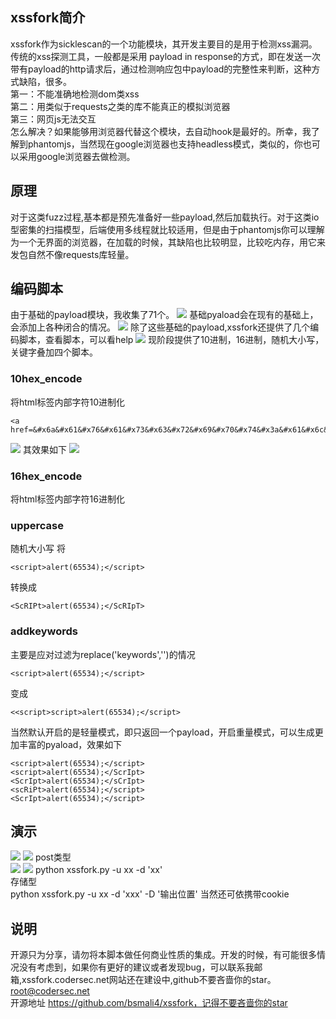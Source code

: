 ## xssfork简介
xssfork作为sicklescan的一个功能模块，其开发主要目的是用于检测xss漏洞。
传统的xss探测工具，一般都是采用 payload in response的方式，即在发送一次带有payload的http请求后，通过检测响应包中payload的完整性来判断，这种方式缺陷，很多。  
第一：不能准确地检测dom类xss  
第二：用类似于requests之类的库不能真正的模拟浏览器  
第三：网页js无法交互  
怎么解决？如果能够用浏览器代替这个模块，去自动hook是最好的。所幸，我了解到phantomjs，当然现在google浏览器也支持headless模式，类似的，你也可以采用google浏览器去做检测。
## 原理
对于这类fuzz过程,基本都是预先准备好一些payload,然后加载执行。对于这类io型密集的扫描模型，后端使用多线程就比较适用，但是由于phantomjs你可以理解为一个无界面的浏览器，在加载的时候，其缺陷也比较明显，比较吃内存，用它来发包自然不像requests库轻量。
## 编码脚本
由于基础的payload模块，我收集了71个。
![](http://ohsqlm7gj.bkt.clouddn.com/17-7-24/38956876.jpg)
基础pyaload会在现有的基础上，会添加上各种闭合的情况。
![](http://ohsqlm7gj.bkt.clouddn.com/17-7-24/58148554.jpg)
除了这些基础的payload,xssfork还提供了几个编码脚本，查看脚本，可以看help
![](http://ohsqlm7gj.bkt.clouddn.com/17-7-24/12237078.jpg)
现阶段提供了10进制，16进制，随机大小写，关键字叠加四个脚本。
### 10hex_encode
将html标签内部字符10进制化
```
<a href=&#x6a&#x61&#x76&#x61&#x73&#x63&#x72&#x69&#x70&#x74&#x3a&#x61&#x6c&#x65&#x72&#x74&#x28&#x36&#x35&#x35&#x33&#x34&#x29&#x3b>aaa</a>
```
![](http://ohsqlm7gj.bkt.clouddn.com/17-7-24/19641734.jpg)
其效果如下
![](http://ohsqlm7gj.bkt.clouddn.com/17-7-24/26774362.jpg)

### 16hex_encode
将html标签内部字符16进制化
### uppercase
随机大小写
将
```
<script>alert(65534);</script>
```
转换成
```
<ScRIPt>alert(65534);</ScRIpT>
```
### addkeywords
主要是应对过滤为replace('keywords','')的情况  
```
<script>alert(65534);</script>
```
变成
```
<<script>script>alert(65534);</script>
```
当然默认开启的是轻量模式，即只返回一个payload，开启重量模式，可以生成更加丰富的pyaload，效果如下
```
<script>alert(65534);</script>  
<script>alert(65534);</ScrIpt>  
<ScrIpt>alert(65534);</sCrIpt>  
<scRiPt>alert(65534);</script>  
<ScrIpt>alert(65534);</script>
```
## 演示
![](http://ohsqlm7gj.bkt.clouddn.com/2017-07-24%20at%20%E4%B8%8B%E5%8D%884.23.gif)
![](http://ohsqlm7gj.bkt.clouddn.com/2017-07-24%20at%20%E4%B8%8B%E5%8D%884.27.gif)
 post类型  
 ![](http://ohsqlm7gj.bkt.clouddn.com/2017-07-24%20at%20%E4%B8%8B%E5%8D%885.37.gif)
 ![](http://ohsqlm7gj.bkt.clouddn.com/2017-07-24%20at%20%E4%B8%8B%E5%8D%885.38.gif)
 python xssfork.py -u xx -d 'xx'  
 存储型  
 python xssfork.py -u xx -d 'xxx' -D '输出位置'
 当然还可依携带cookie
## 说明
开源只为分享，请勿将本脚本做任何商业性质的集成。开发的时候，有可能很多情况没有考虑到，如果你有更好的建议或者发现bug，可以联系我邮箱,xssfork.codersec.net网站还在建设中,github不要吝啬你的star。
root@codersec.net  
开源地址 https://github.com/bsmali4/xssfork，记得不要吝啬你的star


